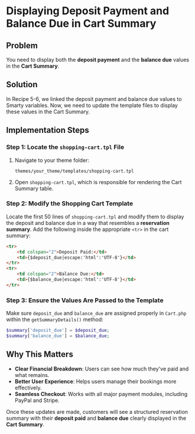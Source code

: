 # Displaying Deposit Payment and Balance Due in Cart Summary

## Problem
You need to display both the **deposit payment** and the **balance due** values in the **Cart Summary**.

## Solution
In Recipe 5-6, we linked the deposit payment and balance due values to Smarty variables. Now, we need to update the template files to display these values in the Cart Summary.

## Implementation Steps

### Step 1: Locate the `shopping-cart.tpl` File
1. Navigate to your theme folder:
   ```
   themes/your_theme/templates/shopping-cart.tpl
   ```
2. Open `shopping-cart.tpl`, which is responsible for rendering the Cart Summary table.

### Step 2: Modify the Shopping Cart Template
Locate the first 50 lines of `shopping-cart.tpl` and modify them to display the deposit and balance due in a way that resembles a **reservation summary**. Add the following inside the appropriate `<tr>` in the cart summary:

```html
<tr>
    <td colspan="2">Deposit Paid:</td>
    <td>{$deposit_due|escape:'html':'UTF-8'}</td>
</tr>
<tr>
    <td colspan="2">Balance Due:</td>
    <td>{$balance_due|escape:'html':'UTF-8'}</td>
</tr>
```

### Step 3: Ensure the Values Are Passed to the Template
Make sure `deposit_due` and `balance_due` are assigned properly in `Cart.php` within the `getSummaryDetails()` method:

```php
$summary['deposit_due'] = $deposit_due;
$summary['balance_due'] = $balance_due;
```

## Why This Matters
- **Clear Financial Breakdown**: Users can see how much they've paid and what remains.
- **Better User Experience**: Helps users manage their bookings more effectively.
- **Seamless Checkout**: Works with all major payment modules, including PayPal and Stripe.

Once these updates are made, customers will see a structured reservation summary with their **deposit paid** and **balance due** clearly displayed in the **Cart Summary**.
